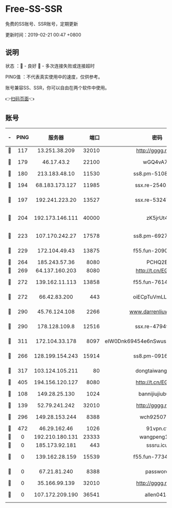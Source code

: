 # Free-SS-SSR

免费的SS账号、SSR账号，定期更新

更新时间：2019-02-21 00:47 +0800

## 说明

状态     ：🙂 - 良好 🙁 - 多次连接失败或连接超时

PING值   ：不代表真实使用中的速度，仅供参考。

账号兼容SS、SSR，你可以自由在两个软件中使用。

👉[扫码页面](https://liesauer.github.io/free-ss-ssr.github.io/)👈

## 账号

|-|PING|服务器|端口|密码|加密方式|区域|
|:----:|:----:|:-----:|-----:|:----:|:----:|:----:|
|🙂|117|13.251.38.209|32010|http://gggg.rocks|chacha20|SG|
|🙂|179|46.17.43.2|22100|wGQ4vA7D|aes-256-gcm|RU|
|🙂|180|213.183.48.10|11530|ss8.pm-51089820|rc4-md5|RU|
|🙂|194|68.183.173.127|11985|ssx.re-25401129|aes-256-cfb|US|
|🙂|197|192.241.223.20|13527|ssx.re-53247060|aes-256-cfb|US|
|🙂|204|192.173.146.111|40000|zK5jrUt4|chacha20-ietf-poly1305|US|
|🙂|223|107.170.242.27|17578|ss8.pm-69276184|aes-256-cfb|US|
|🙂|229|172.104.49.43|13875|f55.fun-20902073|aes-256-cfb|SG|
|🙂|264|185.243.57.36|8080|PCHQ2E|rc4-md5|US|
|🙂|269|64.137.160.203|8080|http://t.cn/EGJIyrl|rc4-md5|CA|
|🙂|272|139.162.11.113|13858|f55.fun-76142283|aes-256-cfb|SG|
|🙂|272|66.42.83.200|443|oiECpTuVmLLxk4Ts|aes-256-cfb|US|
|🙂|290|45.76.124.108|2266|www.darrenliuwei.com|aes-256-cfb|AU|
|🙂|290|178.128.109.8|12516|ssx.re-47949672|aes-256-cfb|SG|
|🙂|311|172.104.33.178|8097|eIW0Dnk69454e6nSwuspv9DmS201tQ0D|aes-256-cfb|SG|
|🙂|266|128.199.154.243|15914|ss8.pm-09160539|aes-256-cfb|SG|
|🙂|317|103.124.105.211|80|dongtaiwang.com|aes-256-cfb|US|
|🙂|405|194.156.120.127|8080|http://t.cn/EGJIyrl|rc4-md5|RU|
|🙁|108|149.28.25.130|1024|bannijiujiubu88|aes-256-cfb|JP|
|🙁|139|52.79.241.242|32010|http://gggg.rocks|chacha20|KR|
|🙁|296|149.28.153.244|8388|wch92507@#|aes-256-cfb|SG|
|🙁|472|46.29.162.46|1026|91vpn.cf|rc4-md5|RU|
|🙁|0|192.210.180.131|23333|wangpeng123|chacha20|US|
|🙁|0|185.173.92.181|443|sssru.icu|rc4-md5|RU|
|🙁|0|139.162.28.159|15539|f55.fun-77342114|aes-256-cfb|SG|
|🙁|0|67.21.81.240|8388|password|aes-256-cfb|US|
|🙁|0|35.166.99.139|32010|http://gggg.rocks|chacha20|US|
|🙁|0|107.172.209.190|36541|allen0418|aes-256-cfb|US|
